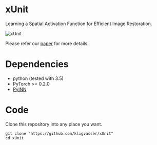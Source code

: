 # xUnit
Learning a Spatial Activation Function for Efficient Image Restoration.

![xUnit]({{site.baseurl}}/xunit_relu_scheme1.png)


Please refer our [paper](https://arxiv.org/abs/1711.06445) for more details.

# Dependencies
- python (tested with 3.5)
- PyTorch >= 0.2.0
- [PyINN](https://github.com/szagoruyko/pyinn)

# Code
Clone this repository into any place you want.
	
	git clone "https://github.com/kligvasser/xUnit"
	cd xUnit


